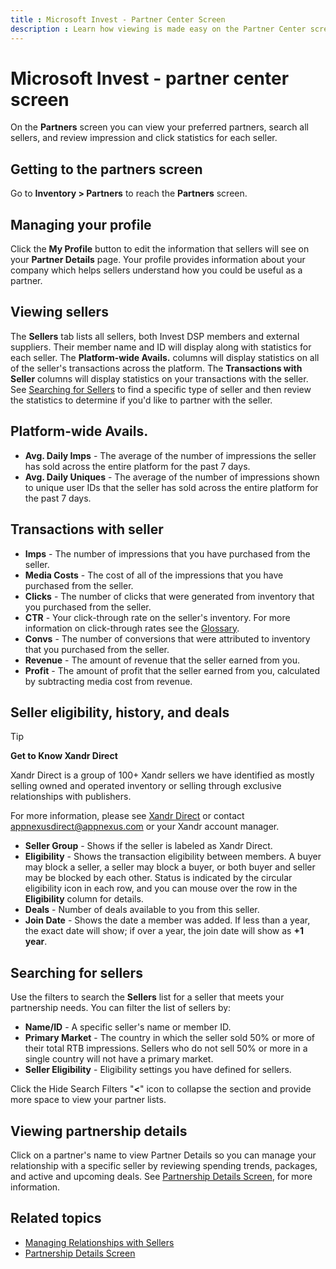 ```yaml
---
title : Microsoft Invest - Partner Center Screen
description : Learn how viewing is made easy on the Partner Center screen. You can view your preferred partners, search all sellers, and review impression and click statistics for each seller.
---
```



# Microsoft Invest - partner center screen

On the **Partners** screen you can view
your preferred partners, search all sellers, and review impression and
click statistics for each seller.

## Getting to the partners screen

Go to **Inventory \> Partners** to reach the
**Partners** screen.

## Managing your profile

Click the **My Profile** button to edit
the information that sellers will see on your
**Partner Details** page. Your profile
provides information about your company which helps sellers understand
how you could be useful as a partner.

## Viewing sellers

The **Sellers** tab lists all sellers,
both Invest DSP members and external suppliers.
Their member name and ID will display along with statistics for each
seller. The **Platform-wide
Avails.** columns will display statistics on all of the seller's
transactions across the platform. The
**Transactions with Seller**
columns will display statistics on your transactions with the seller.
See [Searching for Sellers](#searching-for-sellers)
 to find a specific type of seller
and then review the statistics to determine if you'd like to partner
with the seller.

## Platform-wide Avails.

- **Avg. Daily Imps** - The average of the
  number of impressions the seller has sold across the entire platform
  for the past 7 days.
- **Avg. Daily Uniques** - The average of
  the number of impressions shown to unique user IDs that the seller has
  sold across the entire platform for the past 7 days.

## Transactions with seller

- **Imps** - The number of impressions
  that you have purchased from the seller.
- **Media Costs** - The cost of all of the
  impressions that you have purchased from the seller.
- **Clicks** - The number of clicks that
  were generated from inventory that you purchased from the seller.
- **CTR** - Your click-through rate on the
  seller's inventory. For more information on click-through rates see
  the [Glossary](../ad-tech-references/online-advertising-and-ad-tech-glossary.md).
- **Convs** - The number of conversions
  that were attributed to inventory that you purchased from the seller.
- **Revenue** - The amount of revenue that
  the seller earned from you.
- **Profit** - The amount of profit that
  the seller earned from you, calculated by subtracting media cost from
  revenue.

## Seller eligibility, history, and deals

> [!TIP]
> **Get to Know Xandr Direct**
>
> Xandr Direct is a group of 100+ Xandr sellers we have identified as mostly selling owned and operated inventory or selling through exclusive relationships with publishers.
>
> For more information, please see [Xandr Direct](appnexus-direct-for-buyers.md) or contact [appnexusdirect@appnexus.com](mailto:appnexusdirect@appnexus.com) or your Xandr account manager.

- **Seller Group** - Shows if the seller
  is labeled as Xandr Direct.
- **Eligibility** - Shows the transaction
  eligibility between members. A buyer may block a seller, a seller may
  block a buyer, or both buyer and seller may be blocked by each other.
  Status is indicated by the circular eligibility icon in each row, and
  you can mouse over the row in the
  **Eligibility** column for
  details.
- **Deals** - Number of deals available to
  you from this seller.
- **Join Date** - Shows the date a member
  was added. If less than a year, the exact date will show; if over a
  year, the join date will show as **+1 year**.

## Searching for sellers

Use the filters to search the **Sellers**
list for a seller that meets your partnership needs. You can filter the
list of sellers by:

- **Name/ID** - A specific seller's name
  or member ID.
- **Primary Market** - The country in
  which the seller sold 50% or more of their total RTB impressions.
  Sellers who do not sell 50% or more in a single country will not have
  a primary market.
- **Seller Eligibility** - Eligibility
  settings you have defined for sellers.

Click the Hide Search Filters "**\<**" icon to collapse the section and
provide more space to view your partner lists.

## Viewing partnership details

Click on a partner's name to view Partner Details so you can manage your
relationship with a specific seller by reviewing spending trends,
packages, and active and upcoming deals. See [Partnership Details Screen](partnership-details-screen-buyer-view.md), for more information.

## Related topics

- [Managing Relationships with Sellers](managing-relationships-with-sellers.md)
- [Partnership Details Screen](partnership-details-screen-buyer-view.md)
